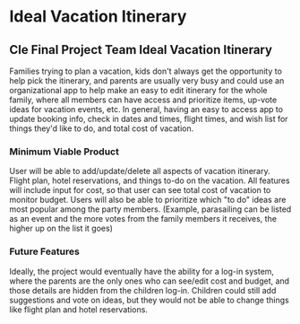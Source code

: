 # Ideal Vacation Itinerary
## Cle Final Project Team Ideal Vacation Itinerary

Families trying to plan a vacation, kids don't always get the opportunity to help pick the itinerary, and parents are usually very busy and could use an organizational app to help make an easy to edit itinerary for the whole family, where all members can have access and prioritize items, up-vote ideas for vacation events, etc. In general, having an easy to access app to update booking info, check in dates and times, flight times, and wish list for things they'd like to do, and total cost of vacation.

### Minimum Viable Product 
User will be able to add/update/delete all aspects of vacation itinerary. Flight plan, hotel reservations, and things to-do on the vacation. All features will include input for cost, so that user can see total cost of vacation to monitor budget. Users will also be able to prioritize which "to do" ideas are most popular among the party members. (Example, parasailing can be listed as an event and the more votes from the family members it receives, the higher up on the list it goes) 

### Future Features
Ideally, the project would eventually have the ability for a log-in system, where the parents are the only ones who can see/edit cost and budget, and those details are hidden from the children log-in. Children could still add suggestions and vote on ideas, but they would not be able to change things like flight plan and hotel reservations. 
